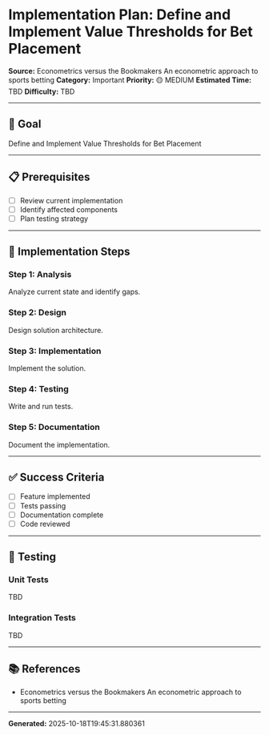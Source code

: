# Implementation Plan: Define and Implement Value Thresholds for Bet Placement

**Source:** Econometrics versus the Bookmakers An econometric approach to sports betting
**Category:** Important
**Priority:** 🟡 MEDIUM
**Estimated Time:** TBD
**Difficulty:** TBD

---

## 🎯 Goal

Define and Implement Value Thresholds for Bet Placement

---

## 📋 Prerequisites

- [ ] Review current implementation
- [ ] Identify affected components
- [ ] Plan testing strategy

---

## 🔧 Implementation Steps

### Step 1: Analysis

Analyze current state and identify gaps.

### Step 2: Design

Design solution architecture.

### Step 3: Implementation

Implement the solution.

### Step 4: Testing

Write and run tests.

### Step 5: Documentation

Document the implementation.

---

## ✅ Success Criteria

- [ ] Feature implemented
- [ ] Tests passing
- [ ] Documentation complete
- [ ] Code reviewed

---

## 🧪 Testing

### Unit Tests

TBD

### Integration Tests

TBD

---

## 📚 References

- Econometrics versus the Bookmakers An econometric approach to sports betting

---

**Generated:** 2025-10-18T19:45:31.880361
